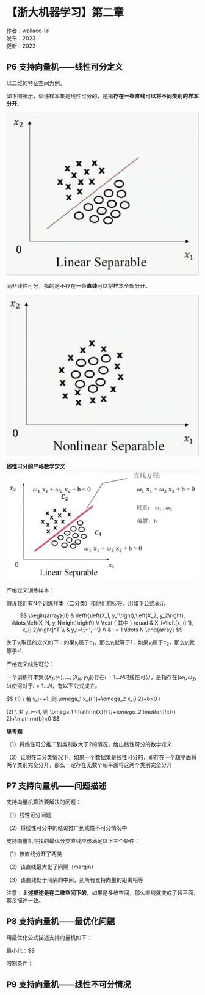 # 【浙大机器学习】第二章

作者：wallace-lai <br/>
发布：2023 <br/>
更新：2023 <br/>

## P6 支持向量机——线性可分定义

以二维的特征空间为例。

如下图所示，训练样本集是线性可分的，是指**存在一条直线可以将不同类别的样本分开**。

![线性可分](../media/images/MachineLearning/zheda-ml0.png)

而非线性可分，指的是不存在一条**直线**可以将样本全部分开。

![线性不可分](../media/images/MachineLearning/zheda-ml1.png)

**线性可分的严格数学定义**
![数学定义](../media/images/MachineLearning/zheda-ml2.png)

严格定义训练样本：

假设我们有N个训练样本（二分类）和他们的标签，用如下公式表示

$$
\begin{array}{ll} & \left\{\left(X_1, y_1\right),\left(X_2, y_2\right), \ldots,\left(X_N, y_N\right)\right\} \\ \text { 其中 } \quad & X_i=\left[x_{i 1}, x_{i 2}\right]^T \\ & y_i=\{+1,-1\} \\ & i = 1 \ldots N
\end{array}
$$

关于$y_i$取值的定义如下：如果$y_i$属于$c_1$，那么$y_i$就等于1；如果$y_i$属于$c_2$，那么$y_i$就等于-1.

严格定义线性可分：

一个训练样本集$\left\{\left(X_1, y_1\right), \ldots,\left(X_N, y_N\right)\right\}$存在$i = 1 \ldots N$时线性可分，是指存在$\left(\omega_1, \omega_2, b\right)$使得对于$i = 1 \ldots N$，有以下公式成立。

$$
(1) \ 若 y_i=+1, 则 \omega_1 x_{i 1}+\omega_2 x_{i 2}+b>0 \\

(2) \ 若 y_i=-1, 则 \omega_1 \mathrm{x}_{i 1}+\omega_2 \mathrm{x}_{i 2}+\mathrm{b}<0
$$


<!-- ![Alt text](image-1.png) -->
**思考题**

（1）将线性可分推广到类别数大于2的情况，给出线性可分的数学定义

（2）证明在二分类情况下，如果一个数据集是线性可分的，即存在一个超平面将两个类别完全分开，那么一定存在无数个超平面将这两个类别完全分开

## P7 支持向量机——问题描述

支持向量机算法要解决的问题：

（1）线性可分问题

（2）将线性可分中的结论推广到线性不可分情况中

支持向量机寻找的最优分类直线应该满足以下三个条件：

（1）该直线分开了两类

（2）该直线最大化了间隔（margin）

（3）该直线处于间隔的中间，到所有支持向量的距离相等

注意：**上述描述是在二维空间下的**，如果是多维空间，那么直线就变成了超平面，其余描述一致。


## P8 支持向量机——最优化问题

用最优化公式描述支持向量机如下：

最小化：$$

限制条件：

## P9 支持向量机——线性不可分情况

